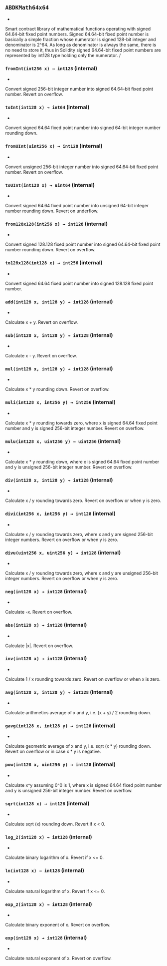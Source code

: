 ## `ABDKMath64x64`

*
Smart contract library of mathematical functions operating with signed
64.64-bit fixed point numbers.  Signed 64.64-bit fixed point number is
basically a simple fraction whose numerator is signed 128-bit integer and
denominator is 2^64.  As long as denominator is always the same, there is no
need to store it, thus in Solidity signed 64.64-bit fixed point numbers are
represented by int128 type holding only the numerator.
/




### `fromInt(int256 x) → int128` (internal)

*
Convert signed 256-bit integer number into signed 64.64-bit fixed point
number.  Revert on overflow.





### `toInt(int128 x) → int64` (internal)

*
Convert signed 64.64 fixed point number into signed 64-bit integer number
rounding down.





### `fromUInt(uint256 x) → int128` (internal)

*
Convert unsigned 256-bit integer number into signed 64.64-bit fixed point
number.  Revert on overflow.





### `toUInt(int128 x) → uint64` (internal)

*
Convert signed 64.64 fixed point number into unsigned 64-bit integer
number rounding down.  Revert on underflow.





### `from128x128(int256 x) → int128` (internal)

*
Convert signed 128.128 fixed point number into signed 64.64-bit fixed point
number rounding down.  Revert on overflow.





### `to128x128(int128 x) → int256` (internal)

*
Convert signed 64.64 fixed point number into signed 128.128 fixed point
number.





### `add(int128 x, int128 y) → int128` (internal)

*
Calculate x + y.  Revert on overflow.





### `sub(int128 x, int128 y) → int128` (internal)

*
Calculate x - y.  Revert on overflow.





### `mul(int128 x, int128 y) → int128` (internal)

*
Calculate x * y rounding down.  Revert on overflow.





### `muli(int128 x, int256 y) → int256` (internal)

*
Calculate x * y rounding towards zero, where x is signed 64.64 fixed point
number and y is signed 256-bit integer number.  Revert on overflow.





### `mulu(int128 x, uint256 y) → uint256` (internal)

*
Calculate x * y rounding down, where x is signed 64.64 fixed point number
and y is unsigned 256-bit integer number.  Revert on overflow.





### `div(int128 x, int128 y) → int128` (internal)

*
Calculate x / y rounding towards zero.  Revert on overflow or when y is
zero.





### `divi(int256 x, int256 y) → int128` (internal)

*
Calculate x / y rounding towards zero, where x and y are signed 256-bit
integer numbers.  Revert on overflow or when y is zero.





### `divu(uint256 x, uint256 y) → int128` (internal)

*
Calculate x / y rounding towards zero, where x and y are unsigned 256-bit
integer numbers.  Revert on overflow or when y is zero.





### `neg(int128 x) → int128` (internal)

*
Calculate -x.  Revert on overflow.





### `abs(int128 x) → int128` (internal)

*
Calculate |x|.  Revert on overflow.





### `inv(int128 x) → int128` (internal)

*
Calculate 1 / x rounding towards zero.  Revert on overflow or when x is
zero.





### `avg(int128 x, int128 y) → int128` (internal)

*
Calculate arithmetics average of x and y, i.e. (x + y) / 2 rounding down.





### `gavg(int128 x, int128 y) → int128` (internal)

*
Calculate geometric average of x and y, i.e. sqrt (x * y) rounding down.
Revert on overflow or in case x * y is negative.





### `pow(int128 x, uint256 y) → int128` (internal)

*
Calculate x^y assuming 0^0 is 1, where x is signed 64.64 fixed point number
and y is unsigned 256-bit integer number.  Revert on overflow.





### `sqrt(int128 x) → int128` (internal)

*
Calculate sqrt (x) rounding down.  Revert if x < 0.





### `log_2(int128 x) → int128` (internal)

*
Calculate binary logarithm of x.  Revert if x <= 0.





### `ln(int128 x) → int128` (internal)

*
Calculate natural logarithm of x.  Revert if x <= 0.





### `exp_2(int128 x) → int128` (internal)

*
Calculate binary exponent of x.  Revert on overflow.





### `exp(int128 x) → int128` (internal)

*
Calculate natural exponent of x.  Revert on overflow.






